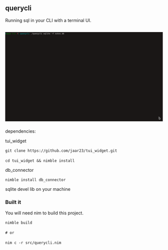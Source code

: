 ## querycli

Running sql in your CLI with a terminal UI. 

![demo](./demo.gif)
---

dependencies:

tui_widget
```
git clone https://github.com/jaar23/tui_widget.git

cd tui_widget && nimble install
```

db_connector
```
nimble install db_connector
```

sqlite devel lib on your machine

### Built it 

You will need nim to build this project. 

```shell
nimble build

# or

nim c -r src/querycli.nim
```
